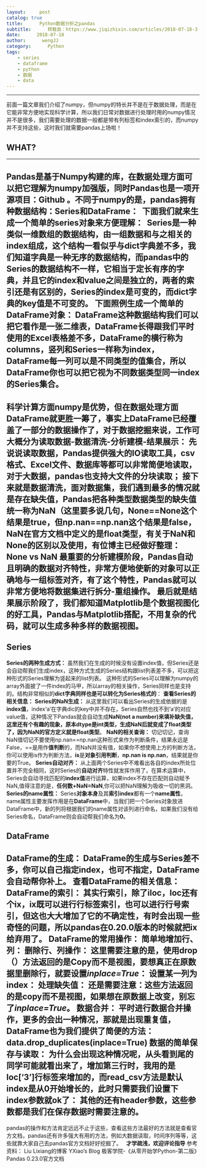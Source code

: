 ```yaml
---
layout:     post
catalog: true
title:      Python数据分析之pandas
subtitle:      转载自：https://www.jiqizhixin.com/articles/2018-07-18-3
date:      2018-07-18
author:      wengJJ
category:      Python
tags:
    - series
    - dataframe
    - python
    - 数据
    - data
---
```


---

前面一篇文章我们介绍了numpy，但numpy的特长并不是在于数据处理，而是在它能非常方便地实现科学计算，所以我们日常对数据进行处理时用的numpy情况并不是很多，我们需要处理的数据一般都是带有列标签和index索引的，而numpy并不支持这些，这时我们就需要pandas上场啦！ 
## WHAT?
---

**Pandas**是基于**Numpy**构建的库，在数据处理方面可以把它理解为numpy加强版，同时Pandas也是一项开源项目：Github 。不同于numpy的是，pandas拥有种数据结构：**Series**和**DataFrame**： 
**下面我们就来生成一个简单的series对象来方便理解：** 
Series是一种类似一维数组的数据结构，由一组数据和与之相关的index组成，这个结构一看似乎与dict字典差不多，我们知道字典是一种**无序**的数据结构，而pandas中的Series的数据结构不一样，它相当于**定长有序**的字典，并且它的**index和value**之间是**独立**的，两者的索引还是有区别的，Series的**index**是**可变**的，而**dict**字典的**key**值是不可变的。
**下面照例生成一个简单的DataFrame对象：**
DataFrame这种数据结构我们可以把它看作是一张二维表，DataFrame长得跟我们平时使用的Excel表格差不多，DataFrame的横行称为**columns**，竖列和Series一样称为**index**，DataFrame每一列可以是不同类型的值集合，所以DataFrame你也可以把它视为不同数据类型同一index的Series集合。
---

科学计算方面numpy是优势，但在数据处理方面DataFrame就更胜一筹了，事实上DataFrame已经覆盖了一部分的数据操作了，对于数据挖掘来说，工作可大概分为读取数据-数据清洗-分析建模-结果展示：
先说说**读取数据**，Pandas提供强大的IO读取工具，csv格式、Excel文件、数据库等都可以非常简便地读取，对于大数据，pandas也支持大文件的分块读取；
接下来就是**数据清洗**，面对数据集，我们遇到最多的情况就是存在缺失值，Pandas把各种类型数据类型的缺失值统一称为NaN（这里要多说几句，None==None这个结果是true，但np.nan==np.nan这个结果是false，NaN在官方文档中定义的是float类型，有关于NaN和None的区别以及使用，有位博主已经做好整理：None vs NaN
最重要的**分析建模**阶段，Pandas自动且明确的数据对齐特性，非常方便地使新的对象可以正确地与一组标签对齐，有了这个特性，Pandas就可以非常方便地将数据集进行拆分-重组操作。
最后就是**结果展示**阶段了，我们都知道Matplotlib是个数据视图化的好工具，Pandas与Matplotlib搭配，不用复杂的代码，就可以生成多种多样的数据视图。
---

## Series
**Series的两种生成方式：**
虽然我们在生成的时候没有设置index值，但Series还是会自动帮我们生成index，这种方式生成的Series结构跟list列表差不多，可以把这种形式的Series理解为竖起来的list列表。
这种形式的Series可以理解为numpy的array外面披了一件index的马甲，所以array的相关操作，Series同样也是支持的。结构非常相似的**dict字典同样也是可以转化为Series格式的**：
**查看Series的相关信息：**
**Series的NaN生成：**
从这里我们可以看出Series的生成依据的是**index值**，index‘a’在字典dic的key中并不存在，Series自然也找不到’a’的对应value值，这种情况下Pandas就会自动生成**NaN(not a number)**来填补缺失值，这里还有个有趣的现象，原本dtype是int类型，生成NaN后就变成了float类型了，因为NaN的官方定义就是**float类型**。
**NaN的相关查询：**
切记切记，查询NaN值切记不要使用np.nan==np.nan这种形式来作为判断条件，结果永远是False，==是用作**值判断**的，而NaN并没有值，如果你不想使用上方的判断方法，你可以使用is作为判断方法，**is**是**对象引用判断**，**np.nan is np.nan**，结果就是你要的True。
**Series自动对齐：**
从上面两个Series中不难看出各自的index所处位置并不完全相同，这时Series的**自动对齐**特性就发挥作用了，在算术运算中，Series会自动寻找匹配的**index值**进行运算，如果index不存在匹配则自动赋予NaN,值得注意的是，**任何数+NaN=NaN**,你可以把NaN理解为吸收一切的黑洞。
**Series的name属性：**
Series**对象本身**及其**索引index**都有一个**name属性**，name属性主要发挥作用是在**DataFrame**中，当我们把一个Series对象放进DataFrame中，新的列将根据我们的name属性对该列进行命名，如果我们没有给Series命名，DataFrame则会自动帮我们命名为**0**。

## DataFrame
**DataFrame的生成：**
DataFrame的生成与Series差不多，你可以自己指定index，也可不指定，DataFrame会自动帮你补上。
**查看DataFrame的相关信息：**
**DataFrame的索引：**
其实行索引，除了iloc，loc还有个**ix**，**ix**既可以进行**行标签索引**，也可以进行**行号索引**，但这也大大增加了它的不确定性，有时会出现一些奇怪的问题，所以pandas在0.20.0版本的时候就把ix给弃用了。
**DataFrame的常用操作：**
**简单地增加行、列：**
**删除行、列操作：**
这里需要注意的是，使用**drop（）方法**返回的是**Copy**而不是**视图**，要想真正在原数据里删除行，就要设置***inplace=True***：
**设置某一列为index：**
**处理缺失值：**
还是需要注意：**这些方法返回的是copy而不是视图，如果想在原数据上改变，别忘了*****inplace=True***。
**数据合并：**
平时进行数据合并操作，更多的会出一种情况，那就是出现**重复值**，DataFrame也为我们提供了简便的方法：
data.drop_duplicates(inplace=True)
**数据的简单保存与读取：**
为什么会出现这种情况呢，从头看到尾的同学可能就看出来了，增加第三行时，我用的是**loc[‘3’]行标签**来增加的，而**read_csv方法是默认index是从0开始增长的**，此时只需要我们设置下index参数就ok了：
其他的还有**header**参数，这些参数都是我们在保存数据时需要注意的。
---

pandas的操作和方法肯定远远不止于这些，查看这些方法最好的方法就是查看官方文档，pandas还有许多强大有用的方法，例如大数据读取，时间序列等等，这些就靠大家自己去pandas官方文档好好挖掘了。
 
**才学疏浅，欢迎评论指导**
参考资料：
Liu Lixiang的博客
YXiao’s Blog
极客学院-《从零开始学Python-第二版》
Pandas 0.23.0官方文档

